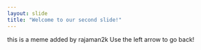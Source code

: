 ```yaml
---
layout: slide
title: "Welcome to our second slide!"
---
```

this is a meme added by rajaman2k
Use the left arrow to go back!
